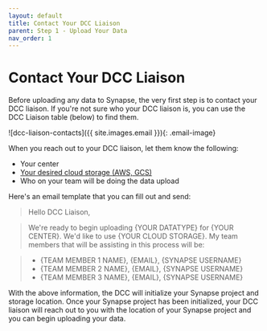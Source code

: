 ```yaml
---
layout: default
title: Contact Your DCC Liaison
parent: Step 1 - Upload Your Data
nav_order: 1
---
```


# Contact Your DCC Liaison

Before uploading any data to Synapse, the very first step is to contact your DCC liaison. If you're not sure who your DCC liaison is, you can use the DCC Liaison table (below) to find them.

![dcc-liaison-contacts]({{ site.images.email }}){: .email-image}

When you reach out to your DCC liaison, let them know the following:

- Your center
- [Your desired cloud storage (AWS, GCS)](choose-your-cloud-storage-platform)
- Who on your team will be doing the data upload

Here's an email template that you can fill out and send:

> Hello DCC Liaison,

> We're ready to begin uploading {YOUR DATATYPE} for 
> {YOUR CENTER}. We'd like to use {YOUR CLOUD STORAGE}. 
> My team members that will be assisting in this process will be:

> - {TEAM MEMBER 1 NAME}, {EMAIL}, {SYNAPSE USERNAME}
> - {TEAM MEMBER 2 NAME}, {EMAIL}, {SYNAPSE USERNAME}
> - {TEAM MEMBER 3 NAME}, {EMAIL}, {SYNAPSE USERNAME}

With the above information, the DCC will initialize your Synapse project and storage location. Once your Synapse project has been initialized, your DCC liaison will reach out to you with the location of your Synapse project and you can begin uploading your data.
